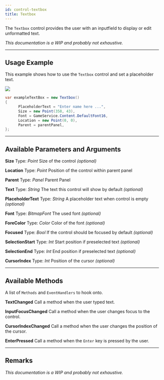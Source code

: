 ```yaml
---
id: control-textbox
title: Textbox
---
```


The `Textbox` control provides the user with an inputfield to display or edit unformatted text.

*This documentation is a WIP and probably not exhaustive.*

---

## Usage Example

This example shows how to use the `Textbox` control and set a placeholder text.

<img src="/img/docs/controls/textbox.png" />

```cs
var exampleTextBox = new Textbox()
{
      PlaceholderText = "Enter name here ...",
      Size = new Point(358, 43),
      Font = GameService.Content.DefaultFont16,
      Location = new Point(0, 0),
      Parent = parentPanel,
};
```

---

## Available Parameters and Arguments

**Size**
Type: *Point*
Size of the control *(optional)*

**Location**
Type: *Point*
Position of the control within parent panel

**Parent**
Type: *Panel*
Parent Panel

**Text**
Type: *String*
The text this control will show by default *(optional)*

**PlaceholderText**
Type: *String*
A placeholder text when control is empty *(optional)*

**Font**
Type: *BitmapFont*
The used font *(optional)*

**ForeColor**
Type: *Color*
Color of the font *(optional)*

**Focused**
Type: *Bool*
If the control should be focused by default *(optional)*

**SelectionStart**
Type: *Int*
Start position if preselected text *(optional)*

**SelectionEnd**
Type: *Int*
End position if preselected text *(optional)*

**CursorIndex**
Type: *Int*
Position of the cursor *(optional)*

---

## Available Methods

A list of `Methods` and `EventHandlers` to hook onto.

**TextChanged**
Call a method when the user typed text.

**InputFocusChanged**
Call a method when the user changes focus to the control.

**CursorIndexChanged**
Call a method when the user changes the position of the cursor.

**EnterPressed**
Call a method when the `Enter` key is pressed by the user.

---

## Remarks

*This documentation is a WIP and probably not exhaustive.*

